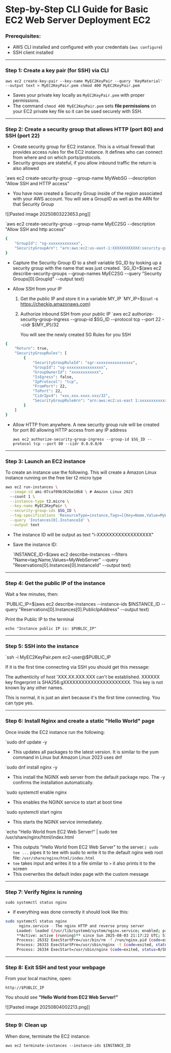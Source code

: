 # Step-by-Step CLI Guide for Basic EC2 Web Server Deployment EC2 

### Prerequisites:

- AWS CLI installed and configured with your credentials (`aws configure`)
- SSH client installed 
---
### Step 1: **Create a key pair (for SSH) via CLI**


`aws ec2 create-key-pair --key-name MyEC2KeyPair --query 'KeyMaterial' --output text > MyEC2KeyPair.pem chmod 400 MyEC2KeyPair.pem`

- Saves your private key locally as `MyEC2KeyPair.pem` with proper permissions.
- The command `chmod 400 MyEC2KeyPair.pem` sets **file permissions** on your EC2 private key file so it can be used securely with SSH.

---
### Step 2: **Create a security group that allows HTTP (port 80) and SSH (port 22)**

- Create security group for EC2 instance. This is a virtual firewall that provides access rules for the EC2 instance. It defines who can connect from where and on which ports/protocols.
- Security groups are stateful, if you allow inbound traffic the return is also allowed

`aws ec2 create-security-group --group-name MyWebSG --description "Allow SSH and HTTP access"  

- You have now created a Security Group inside of the region associated with your AWS account. You will see a GroupID as well as the ARN for that Security Group

![[Pasted image 20250803223653.png]]

`aws ec2 create-security-group --group-name MyEC2SG --description "Allow SSH and http access"

```bash
{
    "GroupId": "sg-xxxxxxxxxxxxx",
    "SecurityGroupArn": "arn:aws:ec2:us-east-1:XXXXXXXXXXXX:security-group/sg-XXXXXXXXXXXXXXXXXX"
}
```


-  Capture the Security Group ID to a shell variable SG_ID by looking up a security group with the name that was just created.
`SG_ID=$(aws ec2 describe-security-groups --group-names MyEC2SG --query "Security Groups[0].GroupId" --output text) 
 
-  Allow SSH from your IP 
	1. Get the public IP and store it in a variable MY_IP
		`MY_IP=$(curl -s https://checkip.amazonaws.com) 

	2. Authorize inbound SSH from your public IP
		`aws ec2 authorize-security-group-ingress --group-id $SG_ID --protocol tcp --port 22 --cidr ${MY_IP}/32  

		You will see the newly created SG Rules for you SSH

```bash
{
	"Return": true,
	"SecurityGroupRules": [
		{
			"SecurityGroupRuleId": "sgr-xxxxxxxxxxxxxxxx",
			"GroupId": "sg-xxxxxxxxxxxxxxxx",
			"GroupOwnerId": "xxxxxxxxxxxx",
			"IsEgress": false,
			"IpProtocol": "tcp",
			"FromPort": 22,
			"ToPort": 22,
			"CidrIpv4": "xxx.xxx.xxxx.xxx/32",
			"SecurityGroupRuleArn": "arn:aws:ec2:us-east 1:xxxxxxxxxxxx:security-group-rule/sgr-xxxxxxxxxxxxxxxx"
		}
	]
}
```

 - Allow HTTP from anywhere. A new security group rule will be created for port 80 allowing HTTP access from any IP address
 
	 `aws ec2 authorize-security-group-ingress --group-id $SG_ID --protocol tcp --port 80 --cidr 0.0.0.0/0`

---
### Step 3: **Launch an EC2 instance**

To create an instance use the following. This will create a Amazon Linux instance running on the free tier t2 micro type

```bash
aws ec2 run-instances \
  --image-id ami-07caf09b362be10b8 \ # Amazon Linux 2023
  --count 1 \
  --instance-type t2.micro \
  --key-name MyEC2KeyPair \
  --security-group-ids $SG_ID \
  --tag-specifications 'ResourceType=instance,Tags=[{Key=Name,Value=MyWebServer}]' \
  --query 'Instances[0].InstanceId' \
  --output text
```

- The instance ID will be output as text "i-XXXXXXXXXXXXXXXXXX"
- Save the instance ID:

	`INSTANCE_ID=$(aws ec2 describe-instances --filters "Name=tag:Name,Values=MyWebServer" --query "Reservations[0].Instances[0].InstanceId" --output text)

---
### Step 4: **Get the public IP of the instance**

Wait a few minutes, then:

`PUBLIC_IP=$(aws ec2 describe-instances --instance-ids $INSTANCE_ID --query "Reservations[0].Instances[0].PublicIpAddress" --output text) 

Print the Public IP to the terminal

`echo "Instance public IP is: $PUBLIC_IP"`

---
### Step 5: **SSH into the instance**

`ssh -i MyEC2KeyPair.pem ec2-user@$PUBLIC_IP

If it is the first time connecting via SSH you should get this message:

The authenticity of host 'XXX.XX.XXX.XXX  can't be established.
XXXXXX key fingerprint is SHA256:gXXXXXXXXXXXXXXXXXXXXXX.
This key is not known by any other names.

This is normal, it is just an alert because it's the first time connecting. You can type yes.


---
### Step 6: **Install Nginx and create a static "Hello World" page**

Once inside the EC2 instance run the following:

`sudo dnf update -y 

- This updates all packages to the latest version. It is similar to the yum command in Linux but Amazon Linux 2023 uses dnf

`sudo dnf install nginx -y 

- This install the NGINX web server from the default package repo. The -y confirms the installation automatically.

`sudo systemctl enable nginx 

- This enables the NGINX service to start at boot time

`sudo systemctl start nginx  

- This starts the NGINX service immediately.

`echo "Hello World from EC2 Web Server!" | sudo tee /usr/share/nginx/html/index.html

- This outputs "Hello World from EC2 Web Server" to the server.`| sudo tee ...` pipes it to tee with sudo to write it to the default nginx web root file: `/usr/share/nginx/html/index.html`
- `tee` takes input and writes it to a file similar to `>` it also prints it to the screen
- This overwrites the default index page with the custom message

---
### Step 7: **Verify Nginx is running**

`sudo systemctl status nginx`

- if everything was done correctly it should look like this:

```bash
sudo systemctl status nginx
	  nginx.service - The nginx HTTP and reverse proxy server
     Loaded: loaded (/usr/lib/systemd/system/nginx.service; enabled; preset: disabled)
     **Active: active (running)** since Sun 2025-08-03 21:17:22 UTC; 51s ago
     Process: 26332 ExecStartPre=/usr/bin/rm -f /run/nginx.pid (code=exited, status=0/SUCCESS)
     Process: 26333 ExecStartPre=/usr/sbin/nginx -t (code=exited, status=0/SUCCESS)
     Process: 26334 ExecStart=/usr/sbin/nginx (code=exited, status=0/SUCCESS)
```

---
### Step 8: **Exit SSH and test your webpage**

From your local machine, open:

`http://$PUBLIC_IP`

You should see **"Hello World from EC2 Web Server!"**

![[Pasted image 20250804002213.png]]

---
### Step 9: Clean up

When done, terminate the EC2 instance:

`aws ec2 terminate-instances --instance-ids $INSTANCE_ID`
